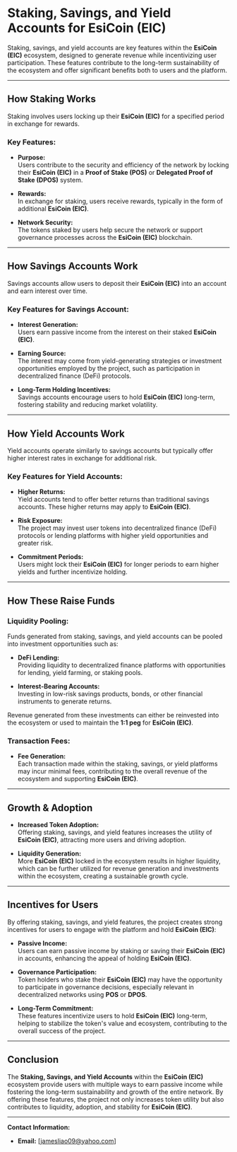 
# **Staking, Savings, and Yield Accounts for EsiCoin (EIC)**

Staking, savings, and yield accounts are key features within the **EsiCoin (EIC)** ecosystem, designed to generate revenue while incentivizing user participation. These features contribute to the long-term sustainability of the ecosystem and offer significant benefits both to users and the platform.

---

## **How Staking Works**

Staking involves users locking up their **EsiCoin (EIC)** for a specified period in exchange for rewards.

### **Key Features:**

- **Purpose:**  
  Users contribute to the security and efficiency of the network by locking their **EsiCoin (EIC)** in a **Proof of Stake (POS)** or **Delegated Proof of Stake (DPOS)** system.
  
- **Rewards:**  
  In exchange for staking, users receive rewards, typically in the form of additional **EsiCoin (EIC)**.
  
- **Network Security:**  
  The tokens staked by users help secure the network or support governance processes across the **EsiCoin (EIC)** blockchain.

---

## **How Savings Accounts Work**

Savings accounts allow users to deposit their **EsiCoin (EIC)** into an account and earn interest over time.

### **Key Features for Savings Account:**

- **Interest Generation:**  
  Users earn passive income from the interest on their staked **EsiCoin (EIC)**.
  
- **Earning Source:**  
  The interest may come from yield-generating strategies or investment opportunities employed by the project, such as participation in decentralized finance (DeFi) protocols.
  
- **Long-Term Holding Incentives:**  
  Savings accounts encourage users to hold **EsiCoin (EIC)** long-term, fostering stability and reducing market volatility.

---

## **How Yield Accounts Work**

Yield accounts operate similarly to savings accounts but typically offer higher interest rates in exchange for additional risk.

### **Key Features for Yield Accounts:**

- **Higher Returns:**  
  Yield accounts tend to offer better returns than traditional savings accounts. These higher returns may apply to **EsiCoin (EIC)**.
  
- **Risk Exposure:**  
  The project may invest user tokens into decentralized finance (DeFi) protocols or lending platforms with higher yield opportunities and greater risk.
  
- **Commitment Periods:**  
  Users might lock their **EsiCoin (EIC)** for longer periods to earn higher yields and further incentivize holding.

---

## **How These Raise Funds**

### **Liquidity Pooling:**

Funds generated from staking, savings, and yield accounts can be pooled into investment opportunities such as:

- **DeFi Lending:**  
  Providing liquidity to decentralized finance platforms with opportunities for lending, yield farming, or staking pools.
  
- **Interest-Bearing Accounts:**  
  Investing in low-risk savings products, bonds, or other financial instruments to generate returns.

Revenue generated from these investments can either be reinvested into the ecosystem or used to maintain the **1:1 peg** for **EsiCoin (EIC)**.

### **Transaction Fees:**

- **Fee Generation:**  
  Each transaction made within the staking, savings, or yield platforms may incur minimal fees, contributing to the overall revenue of the ecosystem and supporting **EsiCoin (EIC)**.

---

## **Growth & Adoption**

- **Increased Token Adoption:**  
  Offering staking, savings, and yield features increases the utility of **EsiCoin (EIC)**, attracting more users and driving adoption.
  
- **Liquidity Generation:**  
  More **EsiCoin (EIC)** locked in the ecosystem results in higher liquidity, which can be further utilized for revenue generation and investments within the ecosystem, creating a sustainable growth cycle.

---

## **Incentives for Users**

By offering staking, savings, and yield features, the project creates strong incentives for users to engage with the platform and hold **EsiCoin (EIC)**:

- **Passive Income:**  
  Users can earn passive income by staking or saving their **EsiCoin (EIC)** in accounts, enhancing the appeal of holding **EsiCoin (EIC)**.
  
- **Governance Participation:**  
  Token holders who stake their **EsiCoin (EIC)** may have the opportunity to participate in governance decisions, especially relevant in decentralized networks using **POS** or **DPOS**.
  
- **Long-Term Commitment:**  
  These features incentivize users to hold **EsiCoin (EIC)** long-term, helping to stabilize the token's value and ecosystem, contributing to the overall success of the project.

---

## **Conclusion**

The **Staking, Savings, and Yield Accounts** within the **EsiCoin (EIC)** ecosystem provide users with multiple ways to earn passive income while fostering the long-term sustainability and growth of the entire network. By offering these features, the project not only increases token utility but also contributes to liquidity, adoption, and stability for **EsiCoin (EIC)**.

---

**Contact Information:**  

- **Email:** [jamesliao09@yahoo.com]
